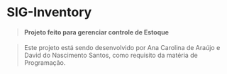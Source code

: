 # SIG-Inventory

>#### Projeto feito para gerenciar controle de Estoque


>Este projeto está sendo desenvolvido por Ana Carolina de Araújo e David do Nascimento Santos, como requisito da matéria de Programação.